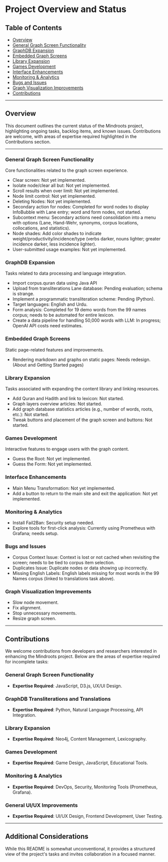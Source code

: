 # Project Overview and Status

## Table of Contents
+ [Overview](#overview)
+ [General Graph Screen Functionality](#general-graph-screen-functionality)
+ [GraphDB Expansion](#graphdb-expansion)
+ [Embedded Graph Screens](#embedded-graph-screens)
+ [Library Expansion](#library-expansion)
+ [Games Development](#games-development)
+ [Interface Enhancements](#interface-enhancements)
+ [Monitoring & Analytics](#monitoring--analytics)
+ [Bugs and Issues](#bugs-and-issues)
+ [Graph Visualization Improvements](#graph-visualization-improvements)
+ [Contributions](#contributions)

---

## Overview
This document outlines the current status of the Mindroots project, highlighting ongoing tasks, backlog items, and known issues. Contributions are welcome, with areas of expertise required highlighted in the Contributions section.

---

### **General Graph Screen Functionality**
Core functionalities related to the graph screen experience.
+ Clear screen: Not yet implemented.
+ Isolate node/clear all but: Not yet implemented.
+ Scroll results when over limit: Not yet implemented.
+ Node limit control: Not yet implemented.
+ Deleting Nodes: Not yet implemented.
+ Secondary action for nodes: Completed for word nodes to display InfoBubble with Lane entry; word and form nodes, not started.
+ Subcontext menu: Secondary actions need consolidation into a menu with options (Lane, Hand-Wehr, synonyms, corpus locations, collocations, and statistics).
+ Node shades: Add color shades to indicate weight/productivity/incidence/type (verbs darker, nouns lighter; greater incidence darker, less incidence lighter).
+ User-submitted usage examples: Not yet implemented.

### **GraphDB Expansion**
Tasks related to data processing and language integration.
+ Import corpus.quran data using Java API
+ Upload from transliterations Lane database: Pending evaluation; schema is strange.
+ Implement a programmatic transliteration scheme: Pending (Python).
+ Target languages: English and Urdu.
+ Form analysis: Completed for 19 demo words from the 99 names corpus; needs to be automated for entire lexicon.
+ Create a data pipeline for handling 50,000 words with LLM: In progress; OpenAI API costs need estimates.

### **Embedded Graph Screens**
Static page-related features and improvements.
+ Rendering markdown and graphs on static pages: Needs redesign. (About and Getting Started pages)

### **Library Expansion**
Tasks associated with expanding the content library and linking resources.
+ Add Quran and Hadith and link to lexicon: Not started.
+ Graph layers overview articles: Not started.
+ Add graph database statistics articles (e.g., number of words, roots, etc.): Not started.
+ Tweak buttons and placement of the graph screen and buttons: Not started.

### **Games Development**
Interactive features to engage users with the graph content.
+ Guess the Root: Not yet implemented.
+ Guess the Form: Not yet implemented.

### **Interface Enhancements**
+ Main Menu Transformation: Not yet implemented.
+ Add a button to return to the main site and exit the application: Not yet implemented.

### **Monitoring & Analytics**
+ Install Fail2Ban: Security setup needed.
+ Explore tools for first-click analysis: Currently using Prometheus with Grafana; needs setup.

### **Bugs and Issues**
+ Corpus Context Issue: Context is lost or not cached when revisiting the screen; needs to be tied to corpus item selection.
+ Duplicates Issue: Duplicate nodes or data showing up incorrectly.
+ Missing English Labels: English labels missing for most words in the 99 Names corpus (linked to translations task above).

### **Graph Visualization Improvements**
+ Slow node movement.
+ Fix alignment.
+ Stop unnecessary movements.
+ Resize graph screen.

---

## Contributions

We welcome contributions from developers and researchers interested in enhancing the Mindroots project. Below are the areas of expertise required for incomplete tasks:

### **General Graph Screen Functionality**
+ **Expertise Required**: JavaScript, D3.js, UX/UI Design.

### **GraphDB Transliterations and Translations**
+ **Expertise Required**: Python, Natural Language Processing, API Integration.

### **Library Expansion**
+ **Expertise Required**: Neo4j, Content Management, Lexicography.

### **Games Development**
+ **Expertise Required**: Game Design, JavaScript, Educational Tools.

### **Monitoring & Analytics**
+ **Expertise Required**: DevOps, Security, Monitoring Tools (Prometheus, Grafana).

### **General UI/UX Improvements**
+ **Expertise Required**: UI/UX Design, Frontend Development, User Testing.

---

## Additional Considerations

While this README is somewhat unconventional, it provides a structured view of the project's tasks and invites collaboration in a focused manner.